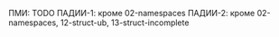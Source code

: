 ПМИ: TODO
ПАДИИ-1: кроме 02-namespaces
ПАДИИ-2: кроме 02-namespaces, 12-struct-ub, 13-struct-incomplete
